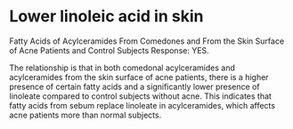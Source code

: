 # Lower linoleic acid in skin

Fatty Acids of Acylceramides From Comedones and From the Skin Surface of Acne Patients and Control Subjects
Response: YES. 

The relationship is that in both comedonal acylceramides and acylceramides from the skin surface of acne patients, there is a higher presence of certain fatty acids and a significantly lower presence of linoleate compared to control subjects without acne. This indicates that fatty acids from sebum replace linoleate in acylceramides, which affects acne patients more than normal subjects.
